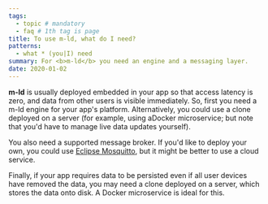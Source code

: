 ```yaml
---
tags:
  - topic # mandatory
  - faq # 1th tag is page
title: To use m-ld, what do I need?
patterns:
  - what * (you|I) need
summary: For <b>m-ld</b> you need an engine and a messaging layer.
date: 2020-01-02
---
```

**m-ld** is usually deployed embedded in your app so that access latency
is zero, and data from other users is visible immediately. So, first you need a
<a>m-ld engine</a> for your app's platform. Alternatively, you could use a clone
deployed on a server (for example, using a<a>Docker microservice</a>; but note
that you'd have to <a>manage live data updates yourself</a>).

You also need a <a>supported message broker</a>. If you'd like to deploy your
own, you could use <a href="https://mosquitto.org/">Eclipse Mosquitto</a>, but
it might be better to use a cloud service.

Finally, if your app requires data to be persisted even if all user devices
have removed the data, you may need a clone deployed on a server, which stores
the data onto disk. A <a>Docker microservice</a> is ideal for this.